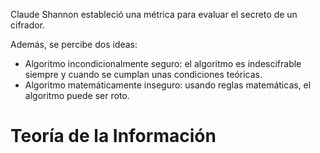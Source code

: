 Claude Shannon estableció una métrica para evaluar el secreto de un cifrador.

Además, se percibe dos ideas:
- Algoritmo incondicionalmente seguro: el algoritmo es indescifrable siempre y cuando se cumplan unas condiciones teóricas.
- Algoritmo matemáticamente inseguro: usando reglas matemáticas, el algoritmo puede ser roto.

#  Teoría de la Información
